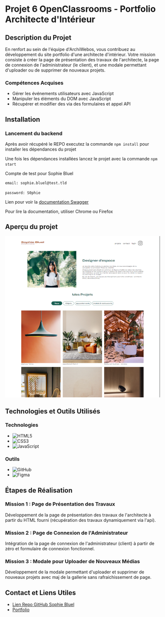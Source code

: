 # Projet 6 OpenClassrooms - Portfolio Architecte d'Intérieur

## Description du Projet
En renfort au sein de l'équipe d'ArchiWebos, vous contribuez au développement du site portfolio d'une architecte d'intérieur. Votre mission consiste à créer la page de présentation des travaux de l'architecte, la page de connexion de l'administrateur (le client), et une modale permettant d'uploader ou de supprimer de nouveaux projets.

### Compétences Acquises
* Gérer les événements utilisateurs avec JavaScript
* Manipuler les éléments du DOM avec JavaScript
* Récupérer et modifier des via des formulaires et appel API

## Installation
### Lancement du backend

Après avoir récupéré le REPO executez la commande `npm install` pour installer les dépendances du projet

Une fois les dépendances installées lancez le projet avec la commande `npm start`

Compte de test pour Sophie Bluel

```
email: sophie.bluel@test.tld

password: S0phie 
```
Lien pour voir la
[documentation Swagger](http://localhost:5678/api-docs/)

Pour lire la documentation, utiliser Chrome ou Firefox
    
## Aperçu du projet
[![Sophie Bluel Screenshot][product-screenshot]](https://github.com/Redouane-BCAA/Projet6-Portfolio-architecte-sophie-bluel-master)

[product-screenshot]: FrontEnd/assets/images/screenshot-sophie-bluel.png

## Technologies et Outils Utilisés
### Technologies
* ![HTML5](https://img.shields.io/badge/HTML5-E34F26?style=for-the-badge&logo=html5&logoColor=white) 
* ![CSS3](https://img.shields.io/badge/CSS3-1572B6?style=for-the-badge&logo=css3&logoColor=white)
* ![JavaScript](https://img.shields.io/badge/JavaScript-F7DF1E?style=for-the-badge&logo=javascript&logoColor=black)

### Outils
* ![GitHub](https://img.shields.io/badge/GitHub-181717?style=for-the-badge&logo=github&logoColor=white)
* ![Figma](https://img.shields.io/badge/Figma-F24E1E?style=for-the-badge&logo=figma&logoColor=white)

## Étapes de Réalisation

### Mission 1 : Page de Présentation des Travaux
Développement de la page de présentation des travaux de l'architecte à partir du HTML fourni (récupération des travaux dynamiquement via l'api).

### Mission 2 : Page de Connexion de l'Administrateur
Intégration de la page de connexion de l'administrateur (client) à partir de zéro et formulaire de connexion fonctionnel.

### Mission 3 : Modale pour Uploader de Nouveaux Médias
Développement de la modale permettant d'uploader et supprimer de nouveaux projets avec maj de la gallerie sans rafraichissement de page.

## Contact et Liens Utiles
- [Lien Repo GitHub Sophie Bluel](https://github.com/Redouane-BCAA/Projet6-Portfolio-architecte-sophie-bluel-master)
- [Portfolio](https://redouane-bcaa.github.io/Openclassrooms-Projet-12-Portfolio/)

